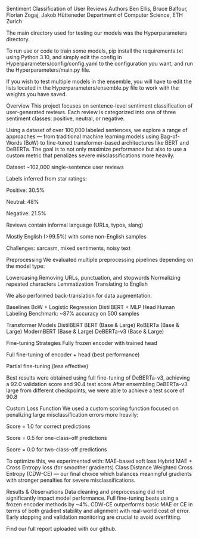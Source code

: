Sentiment Classification of User Reviews
Authors
Ben Ellis, Bruce Balfour, Florian Zogaj, Jakob Hütteneder
Department of Computer Science, ETH Zurich

The main directory used for testing our models was the Hyperparameters directory. 

To run use or code to train some models, pip install the requirements.txt using Python 3.10, and simply edit the config in Hyperparameters/config/config.yaml to the configuration you want, and run the Hyperparameters/main.py file.

If you wish to test multiple models in the ensemble, you will have to edit the lists located in the Hyperparameters/ensemble.py file to work with the weights you have saved.

Overview
This project focuses on sentence-level sentiment classification of user-generated reviews. Each review is categorized into one of three sentiment classes: positive, neutral, or negative.

Using a dataset of over 100,000 labeled sentences, we explore a range of approaches — from traditional machine learning models using Bag-of-Words (BoW) to fine-tuned transformer-based architectures like BERT and DeBERTa. The goal is to not only maximize performance but also to use a custom metric that penalizes severe misclassifications more heavily.

Dataset
~102,000 single-sentence user reviews

Labels inferred from star ratings:

Positive: 30.5%

Neutral: 48%

Negative: 21.5%

Reviews contain informal language (URLs, typos, slang)

Mostly English (>99.5%) with some non-English samples

Challenges: sarcasm, mixed sentiments, noisy text

Preprocessing
We evaluated multiple preprocessing pipelines depending on the model type:

Lowercasing
Removing URLs, punctuation, and stopwords
Normalizing repeated characters
Lemmatization
Translating to English

We also performed back-translation for data augmentation.


Baselines
  BoW + Logistic Regression
  DistilBERT + MLP Head
  Human Labeling Benchmark: ~87% accuracy on 500 samples


Transformer Models
  DistilBERT
  BERT (Base & Large)
  RoBERTa (Base & Large)
  ModernBERT (Base & Large)
  DeBERTa-v3 (Base & Large)

Fine-tuning Strategies
Fully frozen encoder with trained head

Full fine-tuning of encoder + head (best performance)

Partial fine-tuning (less effective)

Best results were obtained using full fine-tuning of DeBERTa-v3, achieving a 92.0 validation score and 90.4 test score
After ensembling DeBERTa-v3 large from different checkpoints, we were able to achieve a test score of 90.8

Custom Loss Function
We used a custom scoring function focused on penalizing large misclassification errors more heavily:

Score = 1.0 for correct predictions

Score = 0.5 for one-class-off predictions

Score = 0.0 for two-class-off predictions


To optimize this, we experimented with:
  MAE-based soft loss
  Hybrid MAE + Cross Entropy loss (for smoother gradients)
  Class Distance Weighted Cross Entropy (CDW-CE) — our final choice which balances meaningful gradients with stronger penalties for severe misclassifications.

Results & Observations
Data cleaning and preprocessing did not significantly impact model performance.
Full fine-tuning beats using a frozen encoder methods by ~4%.
CDW-CE outperforms basic MAE or CE in terms of both gradient stability and alignment with real-world cost of error.
Early stopping and validation monitoring are crucial to avoid overfitting.



Find our full report uploaded with our github.

